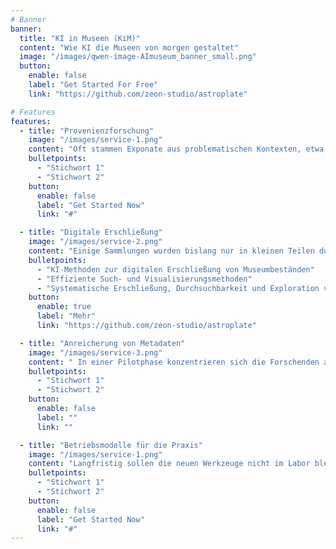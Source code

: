 ```yaml
---
# Banner
banner:
  title: "KI in Museen (KiM)"
  content: "Wie KI die Museen von morgen gestaltet"
  image: "/images/qwen-image-AImuseum_banner_small.png"
  button:
    enable: false
    label: "Get Started For Free"
    link: "https://github.com/zeon-studio/astroplate"

# Features
features:
  - title: "Provenienzforschung"
    image: "/images/service-1.png"
    content: "Oft stammen Exponate aus problematischen Kontexten, etwa aus der NS-Zeit oder aus kolonialen Zusammenhängen. KI wird in diesem Arbeitspaket dafür eingesetzt, große Datenmengen schneller zu sichten, Muster zu erkennen und Hinweise auf solche Fälle zu liefern. Gleichzeitig bleibt die Rolle der Fachwissenschaftler_innen unverzichtbar: Sie bewerten die Ergebnisse und stellen sicher, dass die KI-Anwendungen korrekt eingesetzt werden."
    bulletpoints:
      - "Stichwort 1"
      - "Stichwort 2"
    button:
      enable: false
      label: "Get Started Now"
      link: "#"

  - title: "Digitale Erschließung"
    image: "/images/service-2.png"
    content: "Einige Sammlungen wurden bislang nur in kleinen Teilen durch intensiven manuellen Aufwand erfasst. Mit aktuellen KI-Methoden sollen Bilder und Artefakte automatisch kategorisieren und beschrieben werdeb. Kombiniert mit effizienten Such- und Visualisierungsmethoden ermöglichen diese Ansätze Fachleuten eine schnelle Überprüfung und Validierung der Vorschläge. Dies ermöglicht eine systematische Erschließung großer Bestände und verbessert die Durchsuchbarkeit und Exploration von Museumsdaten."
    bulletpoints:
      - "KI-Methoden zur digitalen Erschließung von Museumbeständen"
      - "Effiziente Such- und Visualisierungsmethoden"
      - "Systematische Erschließung, Durchsuchbarkeit und Exploration von Museumsdaten"
    button:
      enable: true
      label: "Mehr"
      link: "https://github.com/zeon-studio/astroplate"

  - title: "Anreicherung von Metadaten"
    image: "/images/service-3.png"
    content: " In einer Pilotphase konzentrieren sich die Forschenden auf antike Skulpturen. Texte aus der Archäologie und historische Grabungsberichte werden automatisch ausgewertet, sodass die Objekte zusätzliche Informationen erhalten, beispielsweise über Fundorte oder historische Bezüge. Diese Daten werden anschließend in digitale Systeme eingespeist und sind damit leichter nutzbar"
    bulletpoints:
      - "Stichwort 1"
      - "Stichwort 2"
    button:
      enable: false
      label: ""
      link: ""

  - title: "Betriebsmodelle für die Praxis"
    image: "/images/service-1.png"
    content: "Langfristig sollen die neuen Werkzeuge nicht im Labor bleiben, sondern ihren Weg in den Museumsalltag finden. Dazu braucht es tragfähige Konzepte für Technik und Organisation. Getestet wird dies unter anderem auf der KI-Plattform CoSAIR der Jade Hochschule."
    bulletpoints:
      - "Stichwort 1"
      - "Stichwort 2"
    button:
      enable: false
      label: "Get Started Now"
      link: "#"
---
```


